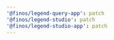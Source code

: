 ```yaml
---
'@finos/legend-query-app': patch
'@finos/legend-studio': patch
'@finos/legend-studio-app': patch
---
```

